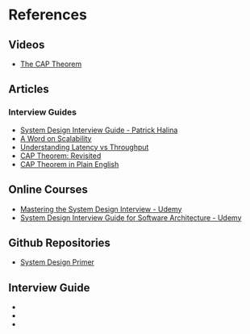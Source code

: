 # References

## Videos

* [The CAP Theorem](https://www.youtube.com/watch?v=k-Yaq8AHlFA\&list=PLOE1GTZ5ouRPbpTnrZ3Wqjamfwn\_Q5Y9A\&index=16)



## Articles

### Interview Guides

* [System Design Interview Guide - Patrick Halina](http://patrickhalina.com/posts/systems-design-interview-guide/)
* [A Word on Scalability](https://www.allthingsdistributed.com/2006/03/a\_word\_on\_scalability.html)
* [Understanding Latency vs Throughput](https://community.cadence.com/cadence\_blogs\_8/b/sd/posts/understanding-latency-vs-throughput)
* [CAP Theorem: Revisited](https://robertgreiner.com/cap-theorem-revisited/)
* [CAP Theorem in Plain English](http://ksat.me/a-plain-english-introduction-to-cap-theorem)

## Online Courses

* [Mastering the System Design Interview - Udemy](https://cisco.udemy.com/course/system-design-interview-prep/learn/lecture/28971348#overview)
* [System Design Interview Guide for Software Architecture - Udemy](https://cisco.udemy.com/course/system-design-a-comprehensive-guide/learn/lecture/26965790#overview)

## Github Repositories

* [System Design Primer](https://github.com/donnemartin/system-design-primer)



## Interview Guide

*
*
*
